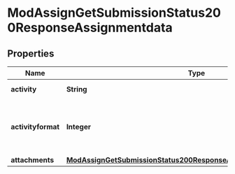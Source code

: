 

# ModAssignGetSubmissionStatus200ResponseAssignmentdata


## Properties

| Name | Type | Description | Notes |
|------------ | ------------- | ------------- | -------------|
|**activity** | **String** | Text of activity |  [optional] |
|**activityformat** | **Integer** | activity format (1 &#x3D; HTML, 0 &#x3D; MOODLE, 2 &#x3D; PLAIN, or 4 &#x3D; MARKDOWN) |  [optional] |
|**attachments** | [**ModAssignGetSubmissionStatus200ResponseAssignmentdataAttachments**](ModAssignGetSubmissionStatus200ResponseAssignmentdataAttachments.md) |  |  [optional] |




